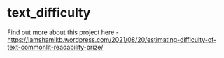 # text_difficulty

Find out more about this project here - https://iamshamikb.wordpress.com/2021/08/20/estimating-difficulty-of-text-commonlit-readability-prize/
